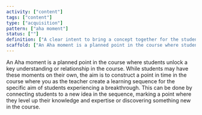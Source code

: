 ```yaml
---
activity: ["content"]
tags: ["content"]
type: ["acquisition"]
pattern: ["aha moment"]
status: [""]
definition: ["A clear intent to bring a concept together for the student to connect all the dots. "]
scaffold: ["An Aha moment is a planned point in the course where students unlock a key understanding or relationship in the course. While students may have these moments on their own, the aim is to construct a point in time in the course where you as the teacher create a learning sequence for the specific aim of students experiencing a breakthrough. This can be done by connecting students to a new idea in the sequence, marking a point where they level up their knowledge and expertise or discovering something new in the course. "]
---
```


An Aha moment is a planned point in the course where students unlock a key understanding or relationship in the course. While students may have these moments on their own, the aim is to construct a point in time in the course where you as the teacher create a learning sequence for the specific aim of students experiencing a breakthrough. This can be done by connecting students to a new idea in the sequence, marking a point where they level up their knowledge and expertise or discovering something new in the course.
